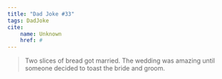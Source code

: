 ```yaml
---
title: "Dad Joke #33"
tags: DadJoke
cite:
    name: Unknown
    href: #
---
```


> Two slices of bread got married. The wedding was amazing until someone decided to toast the bride and groom.